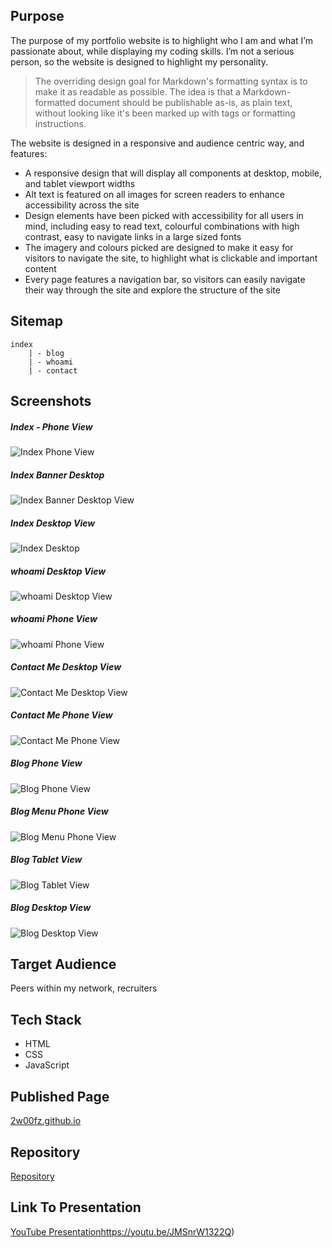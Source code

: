 ## Purpose

The purpose of my portfolio website is to highlight who I am and what I’m passionate about, while displaying my coding skills. I’m not a serious person, so the website is designed to highlight my personality. 

> The overriding design goal for Markdown's
> formatting syntax is to make it as readable
> as possible. The idea is that a
> Markdown-formatted document should be
> publishable as-is, as plain text, without
> looking like it's been marked up with tags
> or formatting instructions.

The website is designed in a responsive and audience centric way, and features:
- A responsive design that will display all components at desktop, mobile, and tablet viewport widths
- Alt text is featured on all images for screen readers to enhance accessibility across the site
- Design elements have been picked with accessibility for all users in mind, including easy to read text, colourful combinations with high contrast, easy to navigate links in a large sized fonts
- The imagery and colours picked are designed to make it easy for visitors to navigate the site, to highlight what is clickable and important content 
- Every page features a navigation bar, so visitors can easily navigate their way through the site and explore the structure of the site
## Sitemap
```
index
    | - blog
    | - whoami
    | - contact
```
## Screenshots
##### Index - Phone View
![Index Phone View](docs/index_phone.png "Index - Phone View")
##### Index Banner Desktop
![Index Banner Desktop View](docs/index_banner_desktop.png "Index Banner Desktop View")
##### Index Desktop View
![Index Desktop](docs/index_desktop.png "Index Desktop View")
##### whoami Desktop View
![whoami Desktop View](docs/whoami_desktop.png "whoami Desktop View")
##### whoami Phone View
![whoami Phone View](docs/whoami_phone.png "whoami Desktop View")
##### Contact Me Desktop View
![Contact Me Desktop View](docs/contact_me_desktop.png "Contact Me Desktop View")
##### Contact Me Phone View
![Contact Me Phone View](docs/contact_me_phone.png "Contact Me Desktop View")
##### Blog Phone View
![Blog Phone View](docs/blog_phone.png "Blog Phone View")
##### Blog Menu Phone View
![Blog Menu Phone View](docs/blog_menu_phone.png "Blog Menu Phone View")
##### Blog Tablet View
![Blog Tablet View](docs/blog_tablet.png "Blog Menu Phone View")
##### Blog Desktop View
![Blog Desktop View](docs/blog_desktop.png "Blog Desktop View")


## Target Audience

Peers within my network, recruiters 

## Tech Stack

- HTML
- CSS
- JavaScript

## Published Page
[2w00fz.github.io](https://2w00fz.github.io)

## Repository
[Repository](https://github.com/2w00fs/2w00fs.github.io)

## Link To Presentation
[YouTube Presentation](https://github.com/2w00fs/2w00fs.github.io)https://youtu.be/JMSnrW1322Q)

